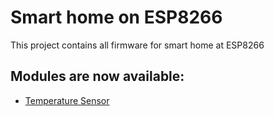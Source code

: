 # Smart home on ESP8266
This project contains all firmware for smart home at ESP8266

## Modules are now available:
* [Temperature Sensor](https://github.com/DragonNP/Smart-home-on-ESP8266/TemperatureSensor)